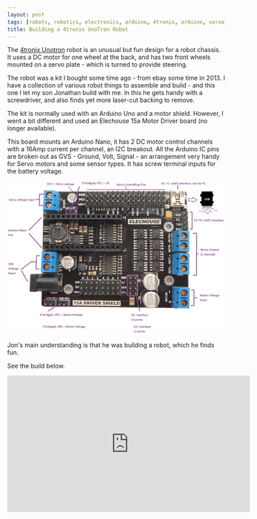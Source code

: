 ```yaml
---
layout: post
tags: [robots, robotics, electronics, arduino, 4tronix, arduino, servo]
title: Building a 4tronix UnoTron Robot
---
```


The [4tronix Unotron](http://4tronix.co.uk/arduino/4tronix-Unotron.php) robot is an unusual but fun design for a robot chassis. It uses a DC motor for one wheel at the back, and has
two front wheels mounted on a servo plate - which is turned to provide steering.

The robot was a kit I bought some time ago - from ebay some time in 2013. I have a collection of various robot things to assemble
and build - and this one I let my son Jonathan build with me. In this he gets handy with a screwdriver, and also finds yet more laser-cut backing to remove.

The kit is normally used with an Arduino Uno and a motor shield. However, I went a bit different and used an
Elechouse 15a Motor Driver board (no longer available).

This board mounts an Arduino Nano, it has 2 DC motor control channels with a 16Amp current per channel, an I2C breakout. All the Arduino IC pins
are broken out as GVS - Ground, Volt, Signal - an arrangement very handy for Servo motors and some sensor types. It has screw terminal inputs
for the battery voltage.

![Elechouse Board close up](/galleries/elechouse-15ADriverShield_close_up_small.jpg)

Jon's main understanding is that he was building a robot, which he finds fun.

See the build below.

<div class="embed-responsive embed-responsive-16by9">
<iframe width="560" height="315" src="https://www.youtube.com/embed/HXp9rlYAJKk" frameborder="0" allowfullscreen="True"></iframe>
</div>
